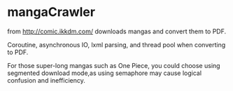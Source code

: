 # mangaCrawler

from http://comic.ikkdm.com/ downloads mangas and convert them to PDF.

Coroutine, asynchronous IO, lxml parsing, and thread pool when converting to PDF.

For those super-long mangas such as One Piece, you could choose using segmented download mode,as using semaphore may cause logical confusion and inefficiency.
